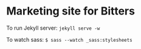# Marketing site for Bitters

To run Jekyll server:
  `jekyll serve -w`

To watch sass:
  `$ sass --watch _sass:stylesheets`
